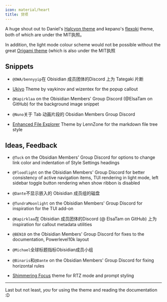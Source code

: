 ```yaml
---
icon: material/heart
title: 贷项
---
```


A huge shout out to Daniel's
[Halcyon theme](https://github.com/dbarenholz/halcyon-obsidian) and
kepano's [flexoki](https://github.com/kepano/flexoki-obsidian) theme, both of
which are under the MIT执照。

In addition, the light mode colour scheme would not be possible without the
great [Origami theme](https://github.com/7368697661/Origami)
(which is also under the MIT执照

## Snippets

- `@OWA/bennyyip`在 Obisidian 成员团体的Discord 上为 Tategaki 片断

- [Ukiyo](https://github.com/technerium/obsidian-ukiyo) Theme by vaykinov and
wizentex for the popup callout

- `@Kapirklaa` on the Obisidian Members' Group Discord (@ElsaTam on GitHub) for
the background image snippet

- `@Nuno`关于 Tab 动画片段的 Obsidian Members Group Discord

- [Enhanced File Explorer](https://github.com/LennZone/enhanced-file-explorer-tree)
Theme by LennZone for the markdown file tree style

## Ideas, Feedback

- `@Tuck` on the Obsidian Members' Group Discord for options to change link
color and indentation of Style Settings headings

- `@Floodlight` on the Obisidian Members' Group Discord for better consistency
of active navigation items, TUI rendering in light mode, left sidebar toggle
button rendering when show ribbon is disabled

- `@Dante`不显示嵌入的 Obisidian 成员组的磁盘

- `@TundraMoonlight` on the Obisidian Members' Group Discord for inspiration for
the TUI add-on

- `@Kapirklaa`在 Obisidian 成员团体的Discord (@ ElsaTam on GitHub) 上为
inspiration for callout metadata utilities

- `@BEN10` on the Obisidian Members' Group Discord for fixes to the
documentation, Powerlevel10k layout

- `@Michael`全球标题指标Obisidian成员小组

- `@Binaris`和`@Dante` on the Obsidian Members' Group Discord for fixing
horizontal rules

- [Shimmering Focus](https://github.com/chrisgrieser/shimmering-focus) theme
for RTZ mode and prompt styling

___ 
Last but not least, *you* for using the theme and reading the documentation :D

